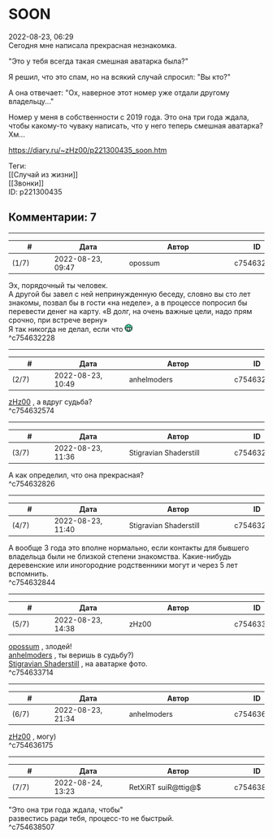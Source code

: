 SOON
====

  
2022-08-23, 06:29  
 Сегодня мне написала прекрасная незнакомка.   
   
 "Это у тебя всегда такая смешная аватарка была?"   
   
 Я решил, что это спам, но на всякий случай спросил: "Вы кто?"   
   
 А она отвечает: "Ох, наверное этот номер уже отдали другому владельцу..."   
   
 Номер у меня в собственности с 2019 года. Это она три года ждала, чтобы какому-то чуваку написать, что у него теперь смешная аватарка? Хм...   
  
<https://diary.ru/~zHz00/p221300435_soon.htm>  
  
Теги:  
[[Случай из жизни]]  
[[Звонки]]  
ID: p221300435  


Комментарии: 7
--------------

  


---



|         #         |              Дата              |                     Автор                     |           ID           |
| --- | --- | --- | --- |
| (1/7) | 2022-08-23, 09:47 | opossum | c754632228 |

  
 Эх, порядочный ты человек.   
 А другой бы завел с ней непринужденную беседу, словно вы сто лет знакомы, позвал бы в гости «на неделе», а в процессе попросил бы перевести денег на карту. «В долг, на очень важные цели, надо прям срочно, при встрече верну»   
 Я так никогда не делал, если что ![:D](pics/1131.gif)   
 ^c754632228

---



|         #         |              Дата              |                     Автор                     |           ID           |
| --- | --- | --- | --- |
| (2/7) | 2022-08-23, 10:49 | anhelmoders | c754632574 |

  
  [zHz00](https://zHz00.diary.ru "Untitled")  , а вдруг судьба?   
 ^c754632574

---



|         #         |              Дата              |                     Автор                     |           ID           |
| --- | --- | --- | --- |
| (3/7) | 2022-08-23, 11:36 | Stigravian Shaderstill | c754632826 |

  
 А как определил, что она прекрасная?   
 ^c754632826

---



|         #         |              Дата              |                     Автор                     |           ID           |
| --- | --- | --- | --- |
| (4/7) | 2022-08-23, 11:40 | Stigravian Shaderstill | c754632844 |

  
 А вообще 3 года это вполне нормально, если контакты для бывшего владельца были не близкой степени знакомства. Какие-нибудь деревенские или иногородние родственники могут и через 5 лет вспомнить.   
 ^c754632844

---



|         #         |              Дата              |                     Автор                     |           ID           |
| --- | --- | --- | --- |
| (5/7) | 2022-08-23, 14:38 | zHz00 | c754633714 |

  
  [opossum](https://pssm.diary.ru "змей о двух головах")  , злодей!   
  [anhelmoders](https://anhelmoders.diary.ru "No plans. Only wonders.")  , ты веришь в судьбу?)   
  [Stigravian Shaderstill](https://stigravian.diary.ru "Science, Death, Rock-n-Roll")  , на аватарке фото.   
 ^c754633714

---



|         #         |              Дата              |                     Автор                     |           ID           |
| --- | --- | --- | --- |
| (6/7) | 2022-08-23, 21:34 | anhelmoders | c754636175 |

  
  [zHz00](https://zHz00.diary.ru "Untitled")  , могу)   
 ^c754636175

---



|         #         |              Дата              |                     Автор                     |           ID           |
| --- | --- | --- | --- |
| (7/7) | 2022-08-24, 13:23 | RetXiRT suiR@ttig@$ | c754638507 |

  
 "Это она три года ждала, чтобы"   
 развестись ради тебя, процесс-то не быстрый.   
 ^c754638507